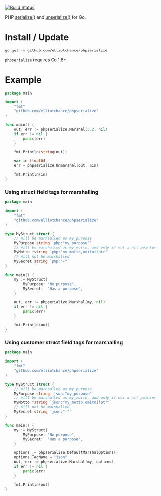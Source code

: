 [![Build Status](https://travis-ci.org/elliotchance/phpserialize.svg?branch=master)](https://travis-ci.org/elliotchance/phpserialize)

PHP [serialize()](http://php.net/manual/en/function.serialize.php) and
[unserialize()](http://php.net/manual/en/function.unserialize.php) for Go.

# Install / Update

```bash
go get -u github.com/elliotchance/phpserialize
```

`phpserialize` requires Go 1.8+.

# Example

```go
package main

import (
	"fmt"
	"github.com/elliotchance/phpserialize"
)

func main() {
	out, err := phpserialize.Marshal(3.2, nil)
	if err != nil {
		panic(err)
	}

	fmt.Println(string(out))

	var in float64
	err = phpserialize.Unmarshal(out, &in)

	fmt.Println(in)
}
```

### Using struct field tags for marshalling

```go
package main

import (
	"fmt"
	"github.com/elliotchance/phpserialize"
)

type MyStruct struct {
	// Will be marhsalled as my_purpose
	MyPurpose string `php:"my_purpose"`
	// Will be marshalled as my_motto, and only if not a nil pointer
	MyMotto *string `php:"my_motto,omitnilptr"`
	// Will not be marshalled
	MySecret string `php:"-"`
}

func main() {
	my := MyStruct{
		MyPurpose: "No purpose",
		MySecret:  "Has a purpose",
	}

	out, err := phpserialize.Marshal(my, nil)
	if err != nil {
		panic(err)
	}

	fmt.Println(out)
}
```

### Using customer struct field tags for marshalling

```go
package main

import (
	"fmt"
	"github.com/elliotchance/phpserialize"
)

type MyStruct struct {
	// Will be marhsalled as my_purpose
	MyPurpose string `json:"my_purpose"`
	// Will be marshalled as my_motto, and only if not a nil pointer
	MyMotto *string `json:"my_motto,omitnilptr"`
	// Will not be marshalled
	MySecret string `json:"-"`
}

func main() {
	my := MyStruct{
		MyPurpose: "No purpose",
		MySecret:  "Has a purpose",
	}

	options := phpserialize.DefaultMarshalOptions()
	options.TagName = "json"
	out, err := phpserialize.Marshal(my, options)
	if err != nil {
		panic(err)
	}

	fmt.Println(out)
}
```